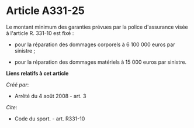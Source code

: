 # Article A331-25

Le montant minimum des garanties prévues par la police d'assurance visée à l'article R. 331-10 est fixé :

- pour la réparation des dommages corporels à 6 100 000 euros par sinistre ;

- pour la réparation des dommages matériels à 15 000 euros par sinistre.

**Liens relatifs à cet article**

_Créé par_:

  - Arrêté du 4 août 2008 - art. 3

_Cite_:

  - Code du sport. - art. R331-10
